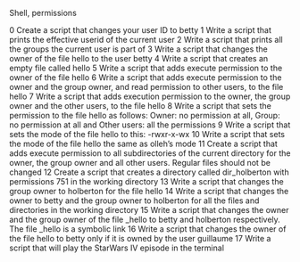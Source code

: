 Shell, permissions

0 Create a script that changes your user ID to betty
1 Write a script that prints the effective userid of the current user
2 Write a script that prints all the groups the current user is part of
3 Write a script that changes the owner of the file hello to the user betty
4 Write a script that creates an empty file called hello
5 Write a script that adds execute permission to the owner of the file hello
6 Write a script that adds execute permission to the owner and the group owner, and read permission to other users, to the file hello
7 Write a script that adds execution permission to the owner, the group owner and the other users, to the file hello
8 Write a script that sets the permission to the file hello as follows: Owner: no permission at all, Group: no permission at all and Other users: all the permissions
9 Write a script that sets the mode of the file hello to this: -rwxr-x-wx
10 Write a script that sets the mode of the file hello the same as olleh’s mode
11 Create a script that adds execute permission to all subdirectories of the current directory for the owner, the group owner and all other users. Regular files should not be changed
12 Create a script that creates a directory called dir_holberton with permissions 751 in the working directory
13 Write a script that changes the group owner to holberton for the file hello
14 Write a script that changes the owner to betty and the group owner to holberton for all the files and directories in the working directory
15 Write a script that changes the owner and the group owner of the file _hello to betty and holberton respectively. The file _hello is a symbolic link
16 Write a script that changes the owner of the file hello to betty only if it is owned by the user guillaume
17 Write a script that will play the StarWars IV episode in the terminal